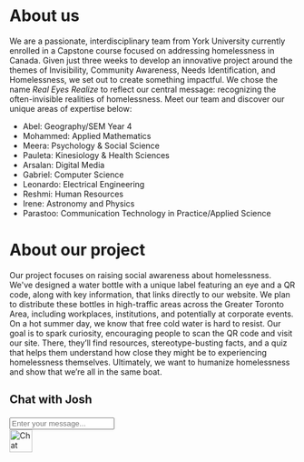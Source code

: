 # About us

We are a passionate, interdisciplinary team from York University currently enrolled in a Capstone course focused on addressing homelessness in Canada. Given just three weeks to develop an innovative project around the themes of Invisibility, Community Awareness, Needs Identification, and Homelessness, we set out to create something impactful. We chose the name *Real Eyes Realize* to reflect our central message: recognizing the often-invisible realities of homelessness. Meet our team and discover our unique areas of expertise below:

- Abel: Geography/SEM Year 4
- Mohammed: Applied Mathematics
- Meera: Psychology & Social Science
- Pauleta: Kinesiology & Health Sciences 
- Arsalan: Digital Media
- Gabriel: Computer Science
- Leonardo: Electrical Engineering 
- Reshmi: Human Resources 
- Irene: Astronomy and Physics 
- Parastoo: Communication Technology in Practice/Applied Science 

# About our project

Our project focuses on raising social awareness about homelessness. We've designed a water bottle with a unique label featuring an eye and a QR code, along with key information, that links directly to our website. We plan to distribute these bottles in high-traffic areas across the Greater Toronto Area, including workplaces, institutions, and potentially at corporate events. On a hot summer day, we know that free cold water is hard to resist. Our goal is to spark curiosity, encouraging people to scan the QR code and visit our site. There, they’ll find resources, stereotype-busting facts, and a quiz that helps them understand how close they might be to experiencing homelessness themselves. Ultimately, we want to humanize homelessness and show that we’re all in the same boat.

<!-- Chat UI -->
<div class="chat-box">
  <div class="chat-box-header">
    <h3 id="chat-title" style="font-size: 20px;">Chat with Josh</h3>
    <p id="chat-close"><i class="fa fa-times"></i></p>
  </div>
  <div class="chat-box-body" id="chat-box">
    <!-- Messages will appear here -->
  </div>
  <div class="chat-box-footer">
    <input id="chat-input" placeholder="Enter your message..." type="text" />
    <i class="send far fa-paper-plane" id="send-button"></i>
  </div>
</div>

<div class="chat-button" id="chat-toggle">
  <img src="https://static.thenounproject.com/png/1156284-200.png" alt="Chat icon" width="40" height="40" />
</div>
